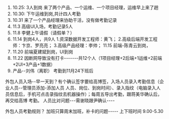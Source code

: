 1. 10.25: 3人到岗  来了两个产品、一个运维、一个项目经理，运维早上来了趟
2. 10.30: 下午运维到岗,共计四人考勤
3. 10.31 来了一个产品经理来协助干活，没有做考勤记录
4. 11.3 高级UI入场，考勤记录5人
5. 11.8 李健上午请假（请假单？）
6. 11.14 到岗4人，共9人
	1.资深数据开发工程师：黄飞；
	2.高级后端开发工程师：卞京、罗亮亮；
	3.高级产品经理：李帅；
	11.15 前端-陈青云到岗，
1. 11.20 前端夏建斌到岗，UI到岗
2. 11.22 因断网导致没有打卡-------共12个人（1项目经理+2后端+1运维+2前端+2UI+3产品+1数据）
3. 产品--刘伟（离职） 考勤到11月24下班后

外包人员入场--早一天到？有个确认签字要给高博签，入场人员录入考勤信息（企业人员--管理员添加-添加人员  人员、岗位、到岗时间）、录入指纹（电脑录入人员信息后，手机可点击录指纹去机器操作）；每周五导出考勤，跟蒋美华确认后，再交给高博
考勤。
人员比对问题---需谢晓跟尹确认----

外包人员考勤规则？
加班只算周末加班，补卡的问题-----
上下班时间 9.00-5.30

